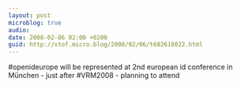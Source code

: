 ```yaml
---
layout: post
microblog: true
audio: 
date: 2008-02-06 02:00 +0200
guid: http://xtof.micro.blog/2008/02/06/t682618022.html
---
```

#openideurope will be represented at 2nd european id conference in München - just after #VRM2008 - planning to attend
